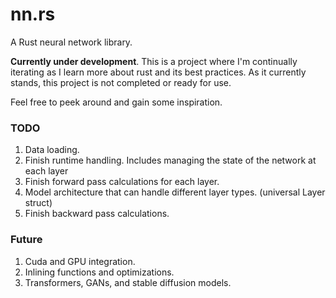 # nn.rs
A Rust neural network library.  

**Currently under development**. This is a project where I'm continually iterating as I learn more about rust and its best practices.
As it currently stands, this project is not completed or ready for use.

Feel free to peek around and gain some inspiration.

### TODO
1. Data loading.
2. Finish runtime handling. Includes managing the state of the network at each layer
3. Finish forward pass calculations for each layer.
4. Model architecture that can handle different layer types. (universal Layer struct)
5. Finish backward pass calculations.


### Future
1. Cuda and GPU integration.
2. Inlining functions and optimizations.
3. Transformers, GANs, and stable diffusion models. 
